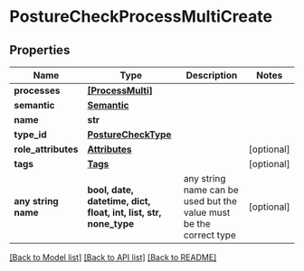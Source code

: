# PostureCheckProcessMultiCreate


## Properties
Name | Type | Description | Notes
------------ | ------------- | ------------- | -------------
**processes** | [**[ProcessMulti]**](ProcessMulti.md) |  | 
**semantic** | [**Semantic**](Semantic.md) |  | 
**name** | **str** |  | 
**type_id** | [**PostureCheckType**](PostureCheckType.md) |  | 
**role_attributes** | [**Attributes**](Attributes.md) |  | [optional] 
**tags** | [**Tags**](Tags.md) |  | [optional] 
**any string name** | **bool, date, datetime, dict, float, int, list, str, none_type** | any string name can be used but the value must be the correct type | [optional]

[[Back to Model list]](../README.md#documentation-for-models) [[Back to API list]](../README.md#documentation-for-api-endpoints) [[Back to README]](../README.md)


